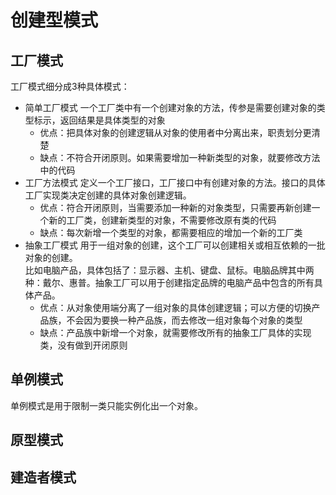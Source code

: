 # 创建型模式
## 工厂模式
工厂模式细分成3种具体模式：  
- 简单工厂模式
  一个工厂类中有一个创建对象的方法，传参是需要创建对象的类型标示，返回结果是具体类型的对象
  - 优点：把具体对象的创建逻辑从对象的使用者中分离出来，职责划分更清楚
  - 缺点：不符合开闭原则。如果需要增加一种新类型的对象，就要修改方法中的代码
- 工厂方法模式
  定义一个工厂接口，工厂接口中有创建对象的方法。接口的具体工厂实现类决定创建的具体对象创建逻辑。  
  - 优点：符合开闭原则，当需要添加一种新的对象类型，只需要再新创建一个新的工厂类，创建新类型的对象，不需要修改原有类的代码
  - 缺点：每次新增一个类型的对象，都需要相应的增加一个新的工厂类
- 抽象工厂模式
  用于一组对象的创建，这个工厂可以创建相关或相互依赖的一批对象的创建。  
  比如电脑产品，具体包括了：显示器、主机、键盘、鼠标。电脑品牌其中两种：戴尔、惠普。抽象工厂可以用于创建指定品牌的电脑产品中包含的所有具体产品。  
  - 优点：从对象使用端分离了一组对象的具体创建逻辑；可以方便的切换产品族，不会因为要换一种产品族，而去修改一组对象每个对象的类型
  - 缺点：产品族中新增一个对象，就需要修改所有的抽象工厂具体的实现类，没有做到开闭原则
## 单例模式
单例模式是用于限制一类只能实例化出一个对象。
## 原型模式
## 建造者模式